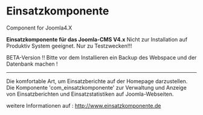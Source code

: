 # Einsatzkomponente

Component for Joomla4.X

<b>Einsatzkomponente für das Joomla-CMS V4.x</b>
Nicht zur Installation auf Produktiv System geeignet. Nur zu Testzwecken!!!

BETA-Version !! 
Bitte vor dem Installieren ein Backup des Webspace und der Datenbank machen !

---

Die komfortable Art, um Einsatzberichte auf der Homepage darzustellen.
Die Komponente 'com_einsatzkomponente' zur Verwaltung und Anzeige von Einsatzberichten und Einsatzstatistiken auf Joomla-Webseiten.

weitere Informationen auf : http://www.einsatzkomponente.de
